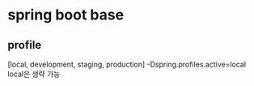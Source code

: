 # spring boot base

## profile
[local, development, staging, production]
-Dspring.profiles.active=local
local은 생략 가능
